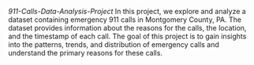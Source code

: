 *911-Calls-Data-Analysis-Project*
In this project, we explore and analyze a dataset containing emergency 911 calls in
Montgomery County, PA. The dataset provides information about the reasons for the calls,
the location, and the timestamp of each call. The goal of this project is to gain insights into
the patterns, trends, and distribution of emergency calls and understand the primary reasons
for these calls.
